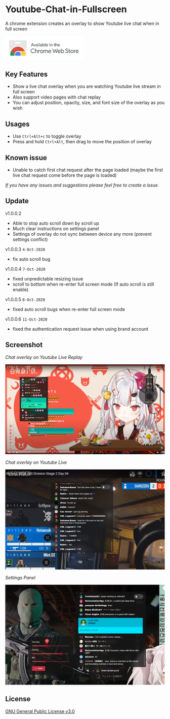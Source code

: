 

# Youtube-Chat-in-Fullscreen

A chrome extension creates an overlay to show Youtube live chat when in full screen

<a href="https://chrome.google.com/webstore/detail/youtube-chat-in-fullscree/kmhclnjhlejdjlkgeebolkigafpaijkp"><img width='250' src="./images/ChromeWebStore_Badge_v2_496x150.png"/></a>

## Key Features

- Show a live chat overlay when you are watching Youtube live stream in full screen
- Also support video pages with chat replay
- You can adjust position, opacity, size, and font size of the overlay as you wish

## Usages

- Use `Ctrl+Alt+c` to toggle overlay
- Press and hold `Ctrl+Alt`, then drag to move the position of overlay

## Known issue

- Unable to catch first chat request after the page loaded (maybe the first live chat request come before the page is loaded)

 *If you have any issues and suggestions please feel free to create a issue.*

## Update

v1.0.0.2

- Able to stop auto scroll down by scroll up
- Much clear instructions on settings panel
- Settings of overlay do not sync between device any more (prevent settings conflict)

v1.0.0.3 `4-Oct-2020`

- fix auto scroll bug

v1.0.0.4 `7-Oct-2020`

- fixed unpredictable resizing issue
- scroll to bottom when re-enter full screen mode (If auto scroll is still enable)

v1.0.0.5 `8-Oct-2020`

- fixed auto scroll bugs when re-enter full screen mode 

v1.0.0.6 `11-Oct-2020`

- fixed the authentication request issue when using brand account

## Screenshot

*Chat overlay on Youtube Live Replay*

![Chat overlay screenshot](./images/sample.png )

*Chat overlay on Youtube Live*

![Chat overlay screenshot](./images/r6-cap.png)

*Settings Panel*

![settings panel screenshot](./images/settings.png)



## License

<a href="/LICENSE">GNU General Public License v3.0</a>
